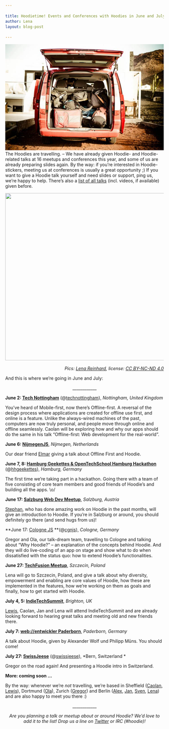 ```yaml
---

title: Hoodietime! Events and Conferences with Hoodies in June and July, 2014
author: Lena
layout: blog-post

---
```


![](/blog/images/201405/bus--optimised.jpg)
The Hoodies are travelling. – We have already given Hoodie- and Hoodie-related talks at 16 meetups and conferences this year, and some of us are already preparing slides again. By the way: if you&#8217;re interested in Hoodie-stickers, meeting us at conferences is usually a great opportunity ;) If you want to give a Hoodie talk yourself and need slides or support, ping us, we&#8217;re happy to help. There&#8217;s also a [list of all talks][1] (incl. videos, if available) given before.

<img class="alignnone" src="http://kleinerdrei.org/wp-content/uploads/2014/05/conf-abreise-photo-600x450.jpg" alt="" width="707" height="530" /> <p style="text-align: right;">
  <em>Pics: <a href="http://twitter.com/ffffux">Lena Reinhard</a>, license: <a href="http://creativecommons.org/licenses/by-nc-nd/4.0/">CC BY-NC-ND 4.0</a></em>
</p>

And this is where we&#8217;re going in June and July: <!--more-->

<p style="text-align: center;">
  ____________
</p>

<strong style="text-align: center;">June 2: <a href="http://www.technottingham.com/">Tech Nottingham</a> </strong>(@[technottingham][2]), *Nottingham, United Kingdom*

You&#8217;ve heard of Mobile-first, now there&#8217;s Offline-first. A reversal of the design process where applications are created for offline use first, and online is a feature. Unlike the always-wired machines of the past, computers are now truly personal, and people move through online and offline seamlessly. Caolan will be exploring how and why our apps should do the same in his talk &#8220;Offline-first: Web development for the real-world&#8221;.

<strong style="text-align: center;">June 6: <a href="http://www.meetup.com/NijmegenJS/events/184725532/">NijmegenJS</a></strong>, *Nijmegen, Netherlands*

Our dear friend [Elmar][3] giving a talk about Offline First and Hoodie.

<strong style="text-align: center;">June 7, 8: <a href="http://hamburg-hackathon.de/hackathon/">Hamburg Geekettes & OpenTechSchool Hamburg Hackathon</a></strong> (@[hhgeekettes][4]), *Hamburg, Germany*

The first time we&#8217;re taking part in a hackathon. Going there with a team of five consisting of core team members and good friends of Hoodie&#8217;s and building all the apps. \o/

**June 17: [Salzburg Web Dev Meetup][5]**, *Salzburg, Austria*

[Stephan][6], who has done amazing work on Hoodie in the past months, will give an introduction to Hoodie. If you&#8217;re in Salzburg or around, you should definitely go there (and send hugs from us)!

**June 17: [Cologne JS][7] **(@[cgnjs][8]), *Cologne, Germany*

Gregor and Ola, our talk-dream team, travelling to Cologne and talking about &#8220;Why Hoodie?&#8221; – an explanation of the concepts behind Hoodie. And they will do live-coding of an app on stage and show what to do when dissatisfied with the status quo: how to extend Hoodie&#8217;s functionalities.

**June 27: [TechFusion Meetup][9]**, *Szczecin, Poland*

Lena will go to Szczecin, Poland, and give a talk about why diversity, empowerment and enabling are core values of Hoodie, how these are implemented in the features, how we&#8217;re working on them as goals and finally, how to get started with Hoodie.

**July 4, 5: [IndieTechSummit][10]**, *Brighton, UK*

[Lewis][11], Caolan, Jan and Lena will attend IndieTechSummit and are already looking forward to hearing great talks and meeting old and new friends there.

**July 7: [web://entwickler Paderborn][12]**, *Paderborn, Germany*

A talk about Hoodie, given by Alexander Wolf und Philipp Müns. You should come!

**July 27: [SwissJeese][13]** (@[swissjeese][14]), *Bern, Switzerland
*

Gregor on the road again! And presenting a Hoodie intro in Switzerland.

**More: coming soon …**

By the way: whenever we&#8217;re *not* travelling, we&#8217;re based in Sheffield ([Caolan][15], [Lewis][16]), Dortmund ([Ola][17]), Zurich ([Gregor][18]) and Berlin ([Alex][19], [Jan][20], [Sven][21], [Lena][22]) and are also happy to meet you there :)

<p style="text-align: center;">
  ____________
</p>

<p style="text-align: center;">
  <em>Are you planning a talk or meetup about or around Hoodie? We&#8217;d love to add it to the list! Drop us a line on <a href="http://twitter.com/hoodiehq">Twitter</a> or IRC (#hoodie)!</em>
</p>

 [1]: http://blog.hood.ie/2014/05/talks-about-hoodie-offlinefirst-nobackend-dreamcode-hoodie-related-topics/
 [2]: http://twitter.com/technottingham
 [3]: http://blog.hood.ie/2014/03/a-hoodie-for-you-6-elmar-burke/
 [4]: http://twitter.com/hhgeekettes
 [5]: http://www.meetup.com/salzburgwebdev/events/176014522/
 [6]: http://twitter.com/boennemann
 [7]: http://colognejs.de/
 [8]: http://twitter.com/cgnjs
 [9]: http://techfusion.io/crew
 [10]: https://indietech.org/summit/
 [11]: http://twitter.com/lewiscowper
 [12]: http://webentwickler-paderborn.de/
 [13]: http://www.swissjeese.com/
 [14]: http://twitter.com/swissjeese
 [15]: http://twitter.com/caolan
 [16]: http://twitter.com/LewisCowper
 [17]: http://twitter.com/misprintedtype
 [18]: http://twitter.com/gr2m
 [19]: http://twitter.com/espylaub
 [20]: http://twitter.com/janl
 [21]: http://twitter.com/svenlito
 [22]: http://twitter.com/ffffux
